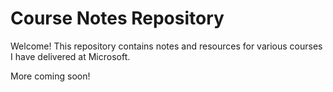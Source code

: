 # Course Notes Repository

Welcome! This repository contains notes and resources for various courses I have delivered at Microsoft.

More coming soon!